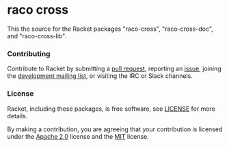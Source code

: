 # raco cross

This the source for the Racket packages "raco-cross", "raco-cross-doc", and "raco-cross-lib".

### Contributing

Contribute to Racket by submitting a [pull request], reporting an
[issue], joining the [development mailing list], or visiting the
IRC or Slack channels.

### License

Racket, including these packages, is free software, see [LICENSE]
for more details.

By making a contribution, you are agreeing that your contribution
is licensed under the [Apache 2.0] license and the [MIT] license.

[MIT]: https://github.com/racket/racket/blob/master/racket/src/LICENSE-MIT.txt
[Apache 2.0]: https://www.apache.org/licenses/LICENSE-2.0.txt
[pull request]: https://github.com/racket/raco-cross/pulls
[issue]: https://github.com/racket/raco-cross/issues
[development mailing list]: https://lists.racket-lang.org
[LICENSE]: LICENSE
